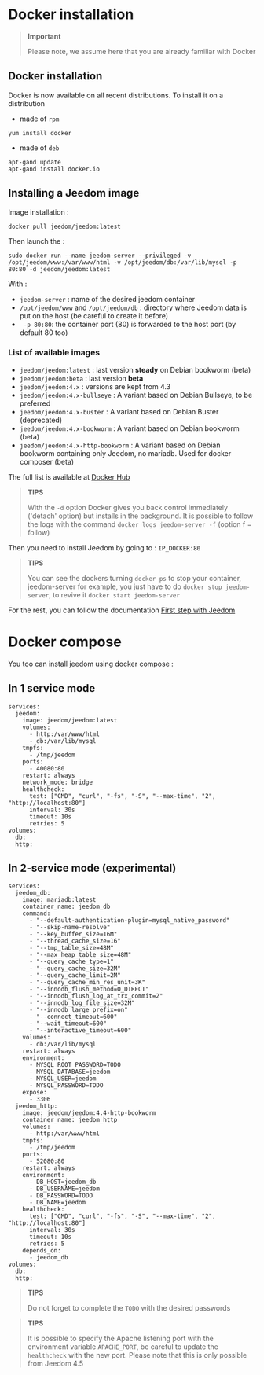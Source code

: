 # Docker installation

> **Important**
>
> Please note, we assume here that you are already familiar with Docker

## Docker installation

Docker is now available on all recent distributions.
To install it on a distribution

-   made of ``rpm``

````
yum install docker
````

-   made of ``deb``

````
apt-gand update
apt-gand install docker.io
````

## Installing a Jeedom image

Image installation :

``docker pull jeedom/jeedom:latest``

Then launch the :

``sudo docker run --name jeedom-server --privileged -v /opt/jeedom/www:/var/www/html -v /opt/jeedom/db:/var/lib/mysql -p 80:80 -d jeedom/jeedom:latest``

With :

-   ``jeedom-server`` : name of the desired jeedom container
-   ``/opt/jeedom/www`` and ``/opt/jeedom/db`` : directory where Jeedom data is put on the host (be careful to create it before)
-  `` -p 80:80``: the container port (80) is forwarded to the host port (by default 80 too)

### List of available images
- `jeedom/jeedom:latest` : last version **steady** on Debian bookworm (beta)
- `jeedom/jeedom:beta` : last version **beta**
- `jeedom/jeedom:4.x` : versions are kept from 4.3
- `jeedom/jeedom:4.x-bullseye` : A variant based on Debian Bullseye, to be preferred
- `jeedom/jeedom:4.x-buster` : A variant based on Debian Buster (deprecated)
- `jeedom/jeedom:4.x-bookworm` : A variant based on Debian bookworm (beta)
- `jeedom/jeedom:4.x-http-bookworm` : A variant based on Debian bookworm containing only Jeedom, no mariadb. Used for docker composer (beta)

The full list is available at [Docker Hub](https://hub.docker.com/r/jeedom/jeedom/tags)

> **TIPS**
>
> With the `-d` option Docker gives you back control immediately ('detach' option) but installs in the background. It is possible to follow the logs with the command `docker logs jeedom-server -f` (option f = follow)

Then you need to install Jeedom by going to : ``IP_DOCKER:80``

> **TIPS**
>
> You can see the dockers turning ``docker ps`` to stop your container, jeedom-server for example, you just have to do ``docker stop jeedom-server``, to revive it ``docker start jeedom-server``

For the rest, you can follow the documentation [First step with Jeedom](https://doc.jeedom.com/en_US/premiers-pas/index)


# Docker compose

You too can install jeedom using docker compose : 

## In 1 service mode

```
services:
  jeedom:
    image: jeedom/jeedom:latest
    volumes:
      - http:/var/www/html
      - db:/var/lib/mysql
    tmpfs:
      - /tmp/jeedom
    ports:
      - 40080:80
    restart: always
    network_mode: bridge
    healthcheck:
      test: ["CMD", "curl", "-fs", "-S", "--max-time", "2", "http://localhost:80"]
      interval: 30s
      timeout: 10s
      retries: 5
volumes:
  db:
  http:
```


## In 2-service mode (experimental)

```
services:
  jeedom_db:
    image: mariadb:latest
    container_name: jeedom_db
    command: 
      - "--default-authentication-plugin=mysql_native_password"
      - "--skip-name-resolve"
      - "--key_buffer_size=16M"
      - "--thread_cache_size=16"
      - "--tmp_table_size=48M"
      - "--max_heap_table_size=48M"
      - "--query_cache_type=1"
      - "--query_cache_size=32M"
      - "--query_cache_limit=2M"
      - "--query_cache_min_res_unit=3K"
      - "--innodb_flush_method=O_DIRECT"
      - "--innodb_flush_log_at_trx_commit=2"
      - "--innodb_log_file_size=32M"
      - "--innodb_large_prefix=on"
      - "--connect_timeout=600"
      - "--wait_timeout=600"
      - "--interactive_timeout=600"
    volumes:
      - db:/var/lib/mysql
    restart: always
    environment:
      - MYSQL_ROOT_PASSWORD=TODO
      - MYSQL_DATABASE=jeedom
      - MYSQL_USER=jeedom
      - MYSQL_PASSWORD=TODO
    expose:
      - 3306
  jeedom_http:
    image: jeedom/jeedom:4.4-http-bookworm
    container_name: jeedom_http
    volumes:
      - http:/var/www/html
    tmpfs:
      - /tmp/jeedom
    ports:
      - 52080:80
    restart: always
    environment:
      - DB_HOST=jeedom_db
      - DB_USERNAME=jeedom
      - DB_PASSWORD=TODO
      - DB_NAME=jeedom
    healthcheck:
      test: ["CMD", "curl", "-fs", "-S", "--max-time", "2", "http://localhost:80"]
      interval: 30s
      timeout: 10s
      retries: 5
    depends_on:
      - jeedom_db
volumes:
  db:
  http:
```

>**TIPS**
>
>Do not forget to complete the `TODO` with the desired passwords

>**TIPS**
>
> It is possible to specify the Apache listening port with the environment variable `APACHE_PORT`, be careful to update the `healthcheck` with the new port. Please note that this is only possible from Jeedom 4.5
